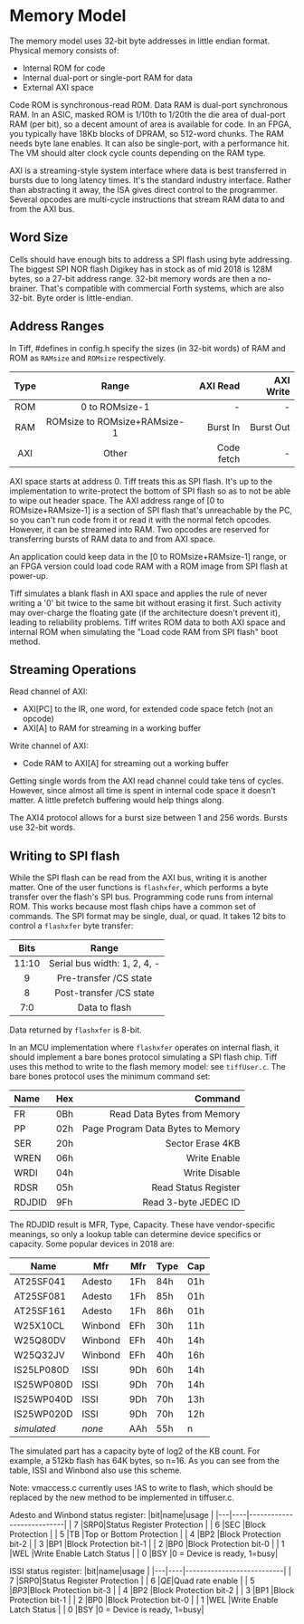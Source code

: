 # Memory Model

The memory model uses 32-bit byte addresses in little endian format. Physical memory consists of:

- Internal ROM for code
- Internal dual-port or single-port RAM for data
- External AXI space

Code ROM is synchronous-read ROM. Data RAM is dual-port synchronous RAM. In an ASIC, masked ROM is 1/10th to 1/20th the die area of dual-port RAM (per bit), so a decent amount of area is available for code. In an FPGA, you typically have 18Kb blocks of DPRAM, so 512-word chunks. The RAM needs byte lane enables. It can also be single-port, with a performance hit. The VM should alter clock cycle counts depending on the RAM type.

AXI is a streaming-style system interface where data is best transferred in bursts due to long latency times. It's the standard industry interface. Rather than abstracting it away, the ISA gives direct control to the programmer. Several opcodes are multi-cycle instructions that stream RAM data to and from the AXI bus.

## Word Size

Cells should have enough bits to address a SPI flash using byte addressing. The biggest SPI NOR flash Digikey has in stock as of mid 2018 is 128M bytes, so a 27-bit address range. 32-bit memory words are then a no-brainer. That's compatible with commercial Forth systems, which are also 32-bit. Byte order is little-endian.

## Address Ranges

In Tiff, #defines in config.h specify the sizes (in 32-bit words) of RAM and ROM as `RAMsize` and `ROMsize` respectively.

| Type | Range                        | AXI Read   | AXI Write  |
|:----:|:----------------------------:|-----------:|-----------:|
| ROM  | 0 to ROMsize-1               | -          | -          |
| RAM  | ROMsize to ROMsize+RAMsize-1 | Burst In   | Burst Out  |
| AXI  | Other                        | Code fetch | -          |

AXI space starts at address 0. Tiff treats this as SPI flash. It's up to the implementation to write-protect the bottom of SPI flash so as to not be able to wipe out header space. The AXI address range of \[0 to ROMsize+RAMsize-1\] is a section of SPI flash that's unreachable by the PC, so you can't run code from it or read it with the normal fetch opcodes. However, it can be streamed into RAM. Two opcodes are reserved for transferring bursts of RAM data to and from AXI space.

An application could keep data in the \[0 to ROMsize+RAMsize-1\] range, or an FPGA version could load code RAM with a ROM image from SPI flash at power-up.

Tiff simulates a blank flash in AXI space and applies the rule of never writing a '0' bit twice to the same bit without erasing it first. Such activity may over-charge the floating gate (if the architecture doesn't prevent it), leading to reliability problems. Tiff writes ROM data to both AXI space and internal ROM when simulating the "Load code RAM from SPI flash" boot method.

## Streaming Operations

Read channel of AXI:

- AXI\[PC\] to the IR, one word, for extended code space fetch (not an opcode)
- AXI\[A\] to RAM for streaming in a working buffer

Write channel of AXI:

- Code RAM to AXI\[A\] for streaming out a working buffer

Getting single words from the AXI read channel could take tens of cycles. However, since almost all time is spent in internal code space it doesn't matter. A little prefetch buffering would help things along.

The AXI4 protocol allows for a burst size between 1 and 256 words. Bursts use 32-bit words.

## Writing to SPI flash

While the SPI flash can be read from the AXI bus, writing it is another matter. One of the user functions is `flashxfer`, which performs a byte transfer over the flash's SPI bus. Programming code runs from internal ROM. This works because most flash chips have a common set of commands. The SPI format may be single, dual, or quad. It takes 12 bits to control a `flashxfer` byte transfer:

| Bits   | Range                        |
|:------:|:----------------------------:|
| 11:10  | Serial bus width: 1, 2, 4, - |
| 9      | Pre-transfer /CS state       |
| 8      | Post-transfer /CS state      |
| 7:0    | Data to flash                |

Data returned by `flashxfer` is 8-bit.

In an MCU implementation where `flashxfer` operates on internal flash, it should implement a bare bones protocol simulating a SPI flash chip. Tiff uses this method to write to the flash memory model: see `tiffUser.c`. The bare bones protocol uses the minimum command set:

| Name   | Hex | Command                           |
|:-------|-----|----------------------------------:|
| FR     | 0Bh | Read Data Bytes from Memory       |
| PP     | 02h | Page Program Data Bytes to Memory |
| SER    | 20h | Sector Erase 4KB                  |
| WREN   | 06h | Write Enable                      |
| WRDI   | 04h | Write Disable                     |
| RDSR   | 05h | Read Status Register              |
| RDJDID | 9Fh | Read 3-byte JEDEC ID              |

The RDJDID result is MFR, Type, Capacity. These have vendor-specific meanings, so only a lookup table can determine device specifics or capacity. Some popular devices in 2018 are:

| Name       | Mfr     | Mfr | Type | Cap |
|------------|---------|-----|------|-----|
| AT25SF041  | Adesto  | 1Fh | 84h  | 01h |
| AT25SF081  | Adesto  | 1Fh | 85h  | 01h |
| AT25SF161  | Adesto  | 1Fh | 86h  | 01h |
| W25X10CL   | Winbond | EFh | 30h  | 11h |
| W25Q80DV   | Winbond | EFh | 40h  | 14h |
| W25Q32JV   | Winbond | EFh | 40h  | 16h |
| IS25LP080D | ISSI    | 9Dh | 60h  | 14h |
| IS25WP080D | ISSI    | 9Dh | 70h  | 14h |
| IS25WP040D | ISSI    | 9Dh | 70h  | 13h |
| IS25WP020D | ISSI    | 9Dh | 70h  | 12h |
| *simulated* | *none* | AAh | 55h  | n   |

The simulated part has a capacity byte of log2 of the KB count. For example, a 512kb flash has 64K bytes, so n=16. As you can see from the table, ISSI and Winbond also use this scheme.

Note: vmaccess.c currently uses !AS to write to flash, which should be replaced by the new method to be implemented in tiffuser.c.

Adesto and Winbond status register:
|bit|name|usage                      |
|---|----|---------------------------|
| 7 |SRP0|Status Register Protection |
| 6 |SEC |Block Protection           |
| 5 |TB  |Top or Bottom Protection   |
| 4 |BP2 |Block Protection bit-2     |
| 3 |BP1 |Block Protection bit-1     |
| 2 |BP0 |Block Protection bit-0     |
| 1 |WEL |Write Enable Latch Status  |
| 0 |BSY |0 = Device is ready, 1=busy|

ISSI status register:
|bit|name|usage                      |
|---|----|---------------------------|
| 7 |SRP0|Status Register Protection |
| 6 |*QE*|Quad rate enable           |
| 5 |*BP3*|Block Protection bit-3    |
| 4 |BP2 |Block Protection bit-2     |
| 3 |BP1 |Block Protection bit-1     |
| 2 |BP0 |Block Protection bit-0     |
| 1 |WEL |Write Enable Latch Status  |
| 0 |BSY |0 = Device is ready, 1=busy|
